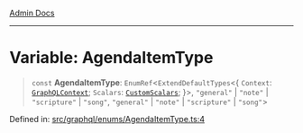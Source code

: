 [Admin Docs](/)

***

# Variable: AgendaItemType

> `const` **AgendaItemType**: `EnumRef`\<`ExtendDefaultTypes`\<\{ `Context`: [`GraphQLContext`](../../../context/type-aliases/GraphQLContext.md); `Scalars`: [`CustomScalars`](../../../scalars/type-aliases/CustomScalars.md); \}\>, `"general"` \| `"note"` \| `"scripture"` \| `"song"`, `"general"` \| `"note"` \| `"scripture"` \| `"song"`\>

Defined in: [src/graphql/enums/AgendaItemType.ts:4](https://github.com/syedali237/talawa-api/blob/2d0d513d5268a339b8dac6b4711f8e71e79fc0e4/src/graphql/enums/AgendaItemType.ts#L4)
